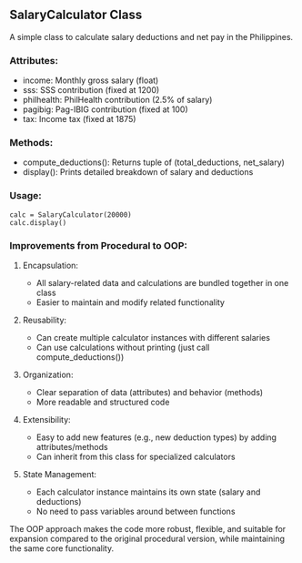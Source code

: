SalaryCalculator Class
---------------------
A simple class to calculate salary deductions and net pay in the Philippines.

### Attributes:
- income: Monthly gross salary (float)
- sss: SSS contribution (fixed at 1200)
- philhealth: PhilHealth contribution (2.5% of salary)
- pagibig: Pag-IBIG contribution (fixed at 100)
- tax: Income tax (fixed at 1875)

### Methods:
- compute_deductions(): Returns tuple of (total_deductions, net_salary)
- display(): Prints detailed breakdown of salary and deductions

### Usage:
    calc = SalaryCalculator(20000)
    calc.display()

### Improvements from Procedural to OOP:
1. Encapsulation: 
   - All salary-related data and calculations are bundled together in one class
   - Easier to maintain and modify related functionality

2. Reusability: 
   - Can create multiple calculator instances with different salaries
   - Can use calculations without printing (just call compute_deductions())

3. Organization: 
   - Clear separation of data (attributes) and behavior (methods)
   - More readable and structured code

4. Extensibility: 
   - Easy to add new features (e.g., new deduction types) by adding attributes/methods
   - Can inherit from this class for specialized calculators

5. State Management: 
   - Each calculator instance maintains its own state (salary and deductions)
   - No need to pass variables around between functions

The OOP approach makes the code more robust, flexible, and suitable for expansion compared to the original procedural version, while maintaining the same core functionality.
